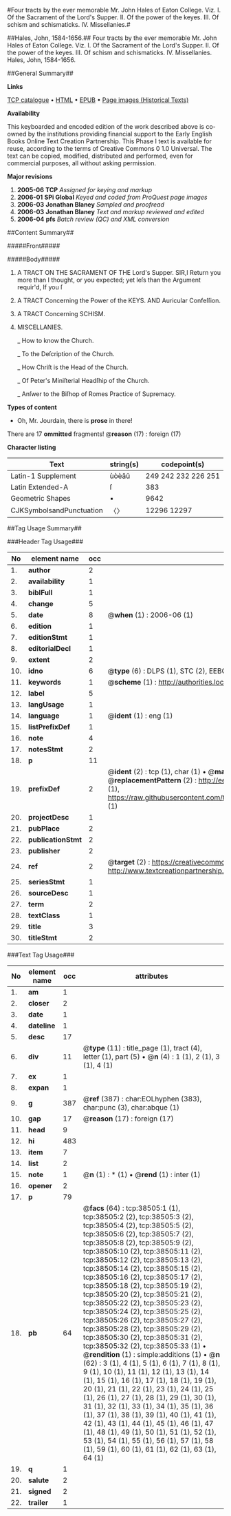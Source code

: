 #Four tracts by the ever memorable Mr. John Hales of Eaton College. Viz. I. Of the Sacrament of the Lord's Supper. II. Of the power of the keyes. III. Of schism and schismaticks. IV. Missellanies.#

##Hales, John, 1584-1656.##
Four tracts by the ever memorable Mr. John Hales of Eaton College. Viz. I. Of the Sacrament of the Lord's Supper. II. Of the power of the keyes. III. Of schism and schismaticks. IV. Missellanies.
Hales, John, 1584-1656.

##General Summary##

**Links**

[TCP catalogue](http://www.ota.ox.ac.uk/tcp/)  • 
[HTML](http://tei.it.ox.ac.uk/tcp/Texts-HTML/free/A44/A44394.html)  • 
[EPUB](http://tei.it.ox.ac.uk/tcp/Texts-EPUB/free/A44/A44394.epub) • 
[Page images (Historical Texts)](https://data.historicaltexts.jisc.ac.uk/view?pubId=eebo-99834026e&pageId=eebo-99834026e-38505-1)

**Availability**

This keyboarded and encoded edition of the
	       work described above is co-owned by the institutions
	       providing financial support to the Early English Books
	       Online Text Creation Partnership. This Phase I text is
	       available for reuse, according to the terms of Creative
	       Commons 0 1.0 Universal. The text can be copied,
	       modified, distributed and performed, even for
	       commercial purposes, all without asking permission.

**Major revisions**

1. __2005-06__ __TCP__ *Assigned for keying and markup*
1. __2006-01__ __SPi Global__ *Keyed and coded from ProQuest page images*
1. __2006-03__ __Jonathan Blaney__ *Sampled and proofread*
1. __2006-03__ __Jonathan Blaney__ *Text and markup reviewed and edited*
1. __2006-04__ __pfs__ *Batch review (QC) and XML conversion*

##Content Summary##

#####Front#####

#####Body#####

1. A TRACT ON THE SACRAMENT OF THE Lord's Supper.
SIR,I Return you more than I thought, or you expected; yet leſs than the Argument requir'd, If you ſ
1. A TRACT Concerning the Power of the KEYS. AND Auricular Confeſſion.

1. A TRACT Concerning SCHISM.

1. MISCELLANIES.

    _ How to know the Church.

    _ To the Deſcription of the Church.

    _ How Chriſt is the Head of the Church.

    _ Of Peter's Miniſterial Headſhip of the Church.

    _ Anſwer to the Biſhop of Romes Practice of Supremacy.

**Types of content**

  * Oh, Mr. Jourdain, there is **prose** in there!

There are 17 **ommitted** fragments! 
 @__reason__ (17) : foreign (17)

**Character listing**


|Text|string(s)|codepoint(s)|
|---|---|---|
|Latin-1 Supplement|ùòèâû|249 242 232 226 251|
|Latin Extended-A|ſ|383|
|Geometric Shapes|▪|9642|
|CJKSymbolsandPunctuation|〈〉|12296 12297|

##Tag Usage Summary##

###Header Tag Usage###

|No|element name|occ|attributes|
|---|---|---|---|
|1.|__author__|2||
|2.|__availability__|1||
|3.|__biblFull__|1||
|4.|__change__|5||
|5.|__date__|8| @__when__ (1) : 2006-06 (1)|
|6.|__edition__|1||
|7.|__editionStmt__|1||
|8.|__editorialDecl__|1||
|9.|__extent__|2||
|10.|__idno__|6| @__type__ (6) : DLPS (1), STC (2), EEBO-CITATION (1), PROQUEST (1), VID (1)|
|11.|__keywords__|1| @__scheme__ (1) : http://authorities.loc.gov/ (1)|
|12.|__label__|5||
|13.|__langUsage__|1||
|14.|__language__|1| @__ident__ (1) : eng (1)|
|15.|__listPrefixDef__|1||
|16.|__note__|4||
|17.|__notesStmt__|2||
|18.|__p__|11||
|19.|__prefixDef__|2| @__ident__ (2) : tcp (1), char (1)  •  @__matchPattern__ (2) : ([0-9\-]+):([0-9IVX]+) (1), (.+) (1)  •  @__replacementPattern__ (2) : http://eebo.chadwyck.com/downloadtiff?vid=$1&page=$2 (1), https://raw.githubusercontent.com/textcreationpartnership/Texts/master/tcpchars.xml#$1 (1)|
|20.|__projectDesc__|1||
|21.|__pubPlace__|2||
|22.|__publicationStmt__|2||
|23.|__publisher__|2||
|24.|__ref__|2| @__target__ (2) : https://creativecommons.org/publicdomain/zero/1.0/ (1), http://www.textcreationpartnership.org/docs/. (1)|
|25.|__seriesStmt__|1||
|26.|__sourceDesc__|1||
|27.|__term__|2||
|28.|__textClass__|1||
|29.|__title__|3||
|30.|__titleStmt__|2||


###Text Tag Usage###

|No|element name|occ|attributes|
|---|---|---|---|
|1.|__am__|1||
|2.|__closer__|2||
|3.|__date__|1||
|4.|__dateline__|1||
|5.|__desc__|17||
|6.|__div__|11| @__type__ (11) : title_page (1), tract (4), letter (1), part (5)  •  @__n__ (4) : 1 (1), 2 (1), 3 (1), 4 (1)|
|7.|__ex__|1||
|8.|__expan__|1||
|9.|__g__|387| @__ref__ (387) : char:EOLhyphen (383), char:punc (3), char:abque (1)|
|10.|__gap__|17| @__reason__ (17) : foreign (17)|
|11.|__head__|9||
|12.|__hi__|483||
|13.|__item__|7||
|14.|__list__|2||
|15.|__note__|1| @__n__ (1) : * (1)  •  @__rend__ (1) : inter (1)|
|16.|__opener__|2||
|17.|__p__|79||
|18.|__pb__|64| @__facs__ (64) : tcp:38505:1 (1), tcp:38505:2 (2), tcp:38505:3 (2), tcp:38505:4 (2), tcp:38505:5 (2), tcp:38505:6 (2), tcp:38505:7 (2), tcp:38505:8 (2), tcp:38505:9 (2), tcp:38505:10 (2), tcp:38505:11 (2), tcp:38505:12 (2), tcp:38505:13 (2), tcp:38505:14 (2), tcp:38505:15 (2), tcp:38505:16 (2), tcp:38505:17 (2), tcp:38505:18 (2), tcp:38505:19 (2), tcp:38505:20 (2), tcp:38505:21 (2), tcp:38505:22 (2), tcp:38505:23 (2), tcp:38505:24 (2), tcp:38505:25 (2), tcp:38505:26 (2), tcp:38505:27 (2), tcp:38505:28 (2), tcp:38505:29 (2), tcp:38505:30 (2), tcp:38505:31 (2), tcp:38505:32 (2), tcp:38505:33 (1)  •  @__rendition__ (1) : simple:additions (1)  •  @__n__ (62) : 3 (1), 4 (1), 5 (1), 6 (1), 7 (1), 8 (1), 9 (1), 10 (1), 11 (1), 12 (1), 13 (1), 14 (1), 15 (1), 16 (1), 17 (1), 18 (1), 19 (1), 20 (1), 21 (1), 22 (1), 23 (1), 24 (1), 25 (1), 26 (1), 27 (1), 28 (1), 29 (1), 30 (1), 31 (1), 32 (1), 33 (1), 34 (1), 35 (1), 36 (1), 37 (1), 38 (1), 39 (1), 40 (1), 41 (1), 42 (1), 43 (1), 44 (1), 45 (1), 46 (1), 47 (1), 48 (1), 49 (1), 50 (1), 51 (1), 52 (1), 53 (1), 54 (1), 55 (1), 56 (1), 57 (1), 58 (1), 59 (1), 60 (1), 61 (1), 62 (1), 63 (1), 64 (1)|
|19.|__q__|1||
|20.|__salute__|2||
|21.|__signed__|2||
|22.|__trailer__|1||
